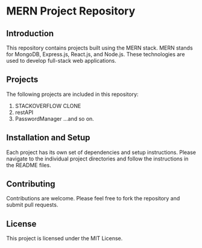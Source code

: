 # MERN Project Repository

## Introduction

This repository contains projects built using the MERN stack. MERN stands for MongoDB, Express.js, React.js, and Node.js. These technologies are used to develop full-stack web applications.

## Projects

The following projects are included in this repository:

1. STACKOVERFLOW CLONE
2. restAPI
3. PasswordManager
   ...and so on.

## Installation and Setup

Each project has its own set of dependencies and setup instructions. Please navigate to the individual project directories and follow the instructions in the README files.

## Contributing

Contributions are welcome. Please feel free to fork the repository and submit pull requests.

## License

This project is licensed under the MIT License.
